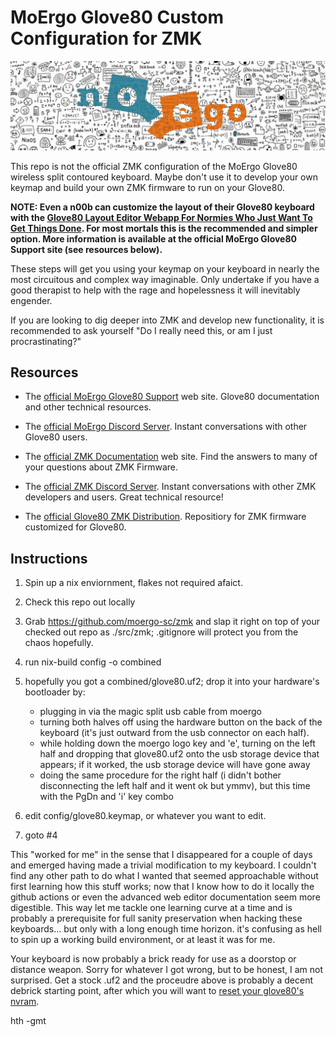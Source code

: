 # MoErgo Glove80 Custom Configuration for ZMK

![NoEgo Logo with angry line art](noego_logo.png)

This repo is not the official ZMK configuration of the MoErgo Glove80 wireless split contoured keyboard. Maybe don't use it to develop your own keymap and build your own ZMK firmware to run on your Glove80.

**NOTE: Even a n00b can customize the layout of their Glove80 keyboard with the [Glove80 Layout Editor Webapp For Normies Who Just Want To Get Things Done](https://https://my.glove80.com/). For most mortals this is the recommended and simpler option. More information is available at the official MoErgo Glove80 Support site (see resources below).**

These steps will get you using your keymap on your keyboard in nearly the most circuitous and complex way imaginable. Only undertake if you have a good therapist to help with the rage and hopelessness it will inevitably engender.

If you are looking to dig deeper into ZMK and develop new functionality, it is recommended to ask yourself "Do I really need this, or am I just procrastinating?"

## Resources
- The [official MoErgo Glove80 Support](https://moergo.com/glove80-support) web site. Glove80 documentation and other technical resources.
- The [official MoErgo Discord Server](https://moergo.com/discord). Instant conversations with other Glove80 users.

- The [official ZMK Documentation](https://zmk.dev/docs) web site. Find the answers to many of your questions about ZMK Firmware.
- The [official ZMK Discord Server](https://discord.gg/8cfMkQksSB). Instant conversations with other ZMK developers and users. Great technical resource!

- The [official Glove80 ZMK Distribution](https://github.com/moergo-sc/zmk). Repositiory for ZMK firmware customized for Glove80. 
 
## Instructions
1. Spin up a nix enviornment, flakes not required afaict.
2. Check this repo out locally
3. Grab https://github.com/moergo-sc/zmk and slap it right on top of your checked out repo as ./src/zmk; .gitignore will protect you from the chaos hopefully.
3. run nix-build config -o combined
4. hopefully you got a combined/glove80.uf2; drop it into your hardware's bootloader by:
   - plugging in via the magic split usb cable from moergo
   - turning both halves off using the hardware button on the back of the keyboard (it's just outward from the usb connector on each half).
   - while holding down the moergo logo key and 'e', turning on the left half and dropping that glove80.uf2 onto the usb storage device that appears; if it worked, the usb storage device will have gone away
   - doing the same procedure for the right half (i didn't bother disconnecting the left half and it went ok but ymmv), but this time with the PgDn and 'i' key combo

7. edit config/glove80.keymap, or whatever you want to edit.
8. goto #4

This "worked for me" in the sense that I disappeared for a couple of days and emerged having made a trivial modification to my keyboard. I couldn't find any other path to do what I wanted that seemed approachable without first learning how this stuff works; now that I know how to do it locally the github actions or even the advanced web editor documentation seem more digestible. This way let me tackle one learning curve at a time and is probably a prerequisite for full sanity preservation when hacking these keyboards... but only with a long enough time horizon. it's confusing as hell to spin up a working build environment, or at least it was for me.

Your keyboard is now probably a brick ready for use as a doorstop or distance weapon. Sorry for whatever I got wrong, but to be honest, I am not surprised. Get a stock .uf2 and the proceudre above is probably a decent debrick starting point, after which you will want to [reset your glove80's nvram](https://docs.moergo.com/glove80-user-guide/troubleshooting/#configuration-factory-reset-and-re-pairing-left-and-right-halves).

hth -gmt
